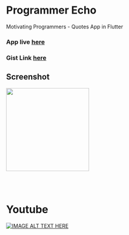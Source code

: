 # Programmer Echo

Motivating Programmers - Quotes App in Flutter

### App live [here](https://amitpatil215.github.io/Programmers-Echo/#/)

### Gist Link [here](https://gist.github.com/Amitpatil215/3ffe0091c06f7b8547354ef089a0a6cf)

 ## Screenshot

 <img src="https://user-images.githubusercontent.com/54329870/104154804-cb78d800-540b-11eb-83d9-1cf04ea54612.png"  width="225">

<br></br>

# Youtube

[![IMAGE ALT TEXT HERE](https://img.youtube.com/vi/pKsNsF1VxvA/0.jpg)](https://www.youtube.com/watch?v=pKsNsF1VxvA)